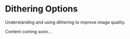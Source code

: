 # Dithering Options

Understanding and using dithering to improve image quality.

Content coming soon...